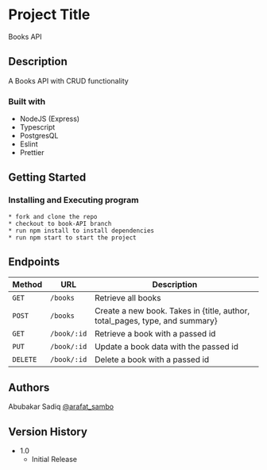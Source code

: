 # Project Title

Books API

## Description

A Books API with CRUD functionality

### Built with

* NodeJS (Express) 
* Typescript
* PostgresQL
* Eslint
* Prettier

## Getting Started
### Installing and Executing program

```
* fork and clone the repo
* checkout to book-API branch
* run npm install to install dependencies
* run npm start to start the project
```

## Endpoints
| Method   | URL           | Description                              | 
| -------- | --------------| ---------------------------------------- | 
| `GET`    | `/books`      | Retrieve all books |
| `POST`   | `/books`      | Create a new book. Takes in {title, author, total_pages, type, and summary} | 
| `GET`    | `/book/:id`   | Retrieve a book with a passed id |
| `PUT`  | `/book/:id`     | Update a book data with the passed id |
| `DELETE` | `/book/:id`   | Delete a book with a passed id |

## Authors
Abubakar Sadiq [@arafat_sambo](https://twitter.com/arafat_sambo)

## Version History

* 1.0
    * Initial Release


<!-- ## Acknowledgments -->
<!-- * [awesome-readme](https://github.com/matiassingers/awesome-readme) -->
